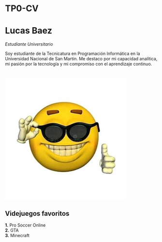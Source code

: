 # TP0-CV
# Lucas Baez
*Estudiante Universitario*

Soy estudiante de la Tecnicatura en Programación Informática en la Universidad Nacional de San Martín.
Me destaco por mi capacidad analítica, mi pasión por la tecnología y mi compromiso con el aprendizaje continuo.

#
![carita fachera](caritafachera.jpg)

## Videjuegos favoritos
**1.** Pro Soccer Online  
**2.** GTA  
**3.** Minecraft  